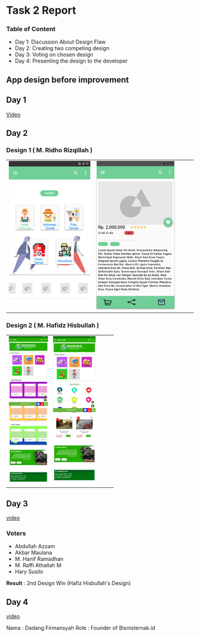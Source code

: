 # Task 2 Report

### **Table of Content** ###

- Day 1: Discussion About Design Flaw
- Day 2: Creating two competing design
- Day 3: Voting on chosen design
- Day 4: Presenting the design to the developer

## App design before improvement


## Day 1 ##
[Video](https://youtu.be/p8_5MEAKcIo)

## Day 2 ##
### Design 1 ( M. Ridho Rizqillah ) ###
| | | | | |
|-|-|-|-|-|
|<img height=400 src="mockup/Design2/Home.png">|<img height=400 src="mockup/Design2/Pasar-Ternak-Overview.png">|


### Design 2 ( M. Hafidz Hisbullah ) ###
| | | | | |
|-|-|-|-|-|
|<img height=400 src="mockup/Home.png">|<img height=400 src="mockup/Pasar.png">|

## Day 3
[video](https://www.youtube.com/watch?v=wBA7AyuvgWM)

### Voters ###

- Abdullah Azzam
- Akbar Maulana
- M. Hanif Ramadhan
- M. Raffi Athallah M
- Hary Susilo

**Result** : 2nd Design Win (Hafiz Hisbullah's Design)

## Day 4
[video](https://www.youtube.com)

Nama : Dadang Firmansyah
Role : Founder of Bisnisternak.id
